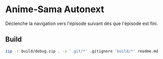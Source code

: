 # Anime-Sama Autonext

Déclenche la navigation vers l'épisode suivant dès que l'épisode est fini.

## Build

```bash
zip -r build/debug.zip . -x '.git/*' .gitignore 'build/*' readme.md
```
